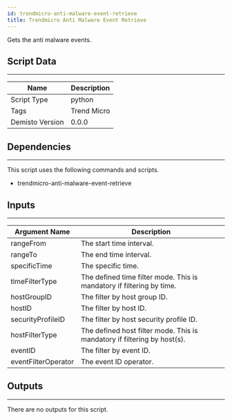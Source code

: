 ```yaml
---
id: trendmicro-anti-malware-event-retrieve
title: Trendmicro Anti Malware Event Retrieve
---
```


Gets the anti malware events.

## Script Data
---

| **Name** | **Description** |
| --- | --- |
| Script Type | python |
| Tags | Trend Micro |
| Demisto Version | 0.0.0 |

## Dependencies
---
This script uses the following commands and scripts.
* trendmicro-anti-malware-event-retrieve

## Inputs
---

| **Argument Name** | **Description** |
| --- | --- |
| rangeFrom | The start time interval. |
| rangeTo | The end time interval. |
| specificTime | The specific time. |
| timeFilterType | The defined time filter mode. This is mandatory if filtering by time. |
| hostGroupID | The filter by host group ID. |
| hostID | The filter by host ID. |
| securityProfileID | The filter by host security profile ID. |
| hostFilterType | The defined host filter mode. This is mandatory if filtering by host(s). |
| eventID | The filter by event ID. |
| eventFilterOperator | The event ID operator. |

## Outputs
---
There are no outputs for this script.
